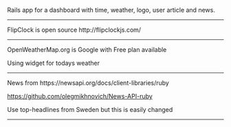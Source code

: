 Rails app for a dashboard with time, weather, logo, user article and news.
<hr />
FlipClock is open source http://flipclockjs.com/
<hr />
OpenWeatherMap.org is Google with Free plan available

Using widget for todays weather
<hr />
News from https://newsapi.org/docs/client-libraries/ruby

https://github.com/olegmikhnovich/News-API-ruby

Use top-headlines from Sweden but this is easily changed
<hr />
